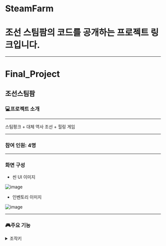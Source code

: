 # SteamFarm
# 조선 스팀팜의 코드를 공개하는 프로젝트 링크입니다.
___
# Final_Project

## 조선스팀팜

### 💻프로젝트 소개
___
스팀펑크 + 대체 역사 조선 + 힐링 게임
___
### 참여 인원: 4명
___

### 화면 구성
* 씬 UI 이미지

![image](https://github.com/user-attachments/assets/8a726f61-071f-422a-95a9-d1d98bbb1723)

* 인벤토리 이미지

![image](https://github.com/user-attachments/assets/aeb23835-5dff-4815-8b64-b2b8bece829c)
___

### 🎮주요 기능 

<details><summary>조작키
</summary>

### 🕹캐릭터 조작

#### 이동 : WASD

#### 액션 : 좌클릭

#### 상호작용/말걸기 : 우클릭

#### 인벤토리 열기 : E

#### 퀵슬롯 : 0 ~ 9

#### 다음 대화 : Space

</details>

